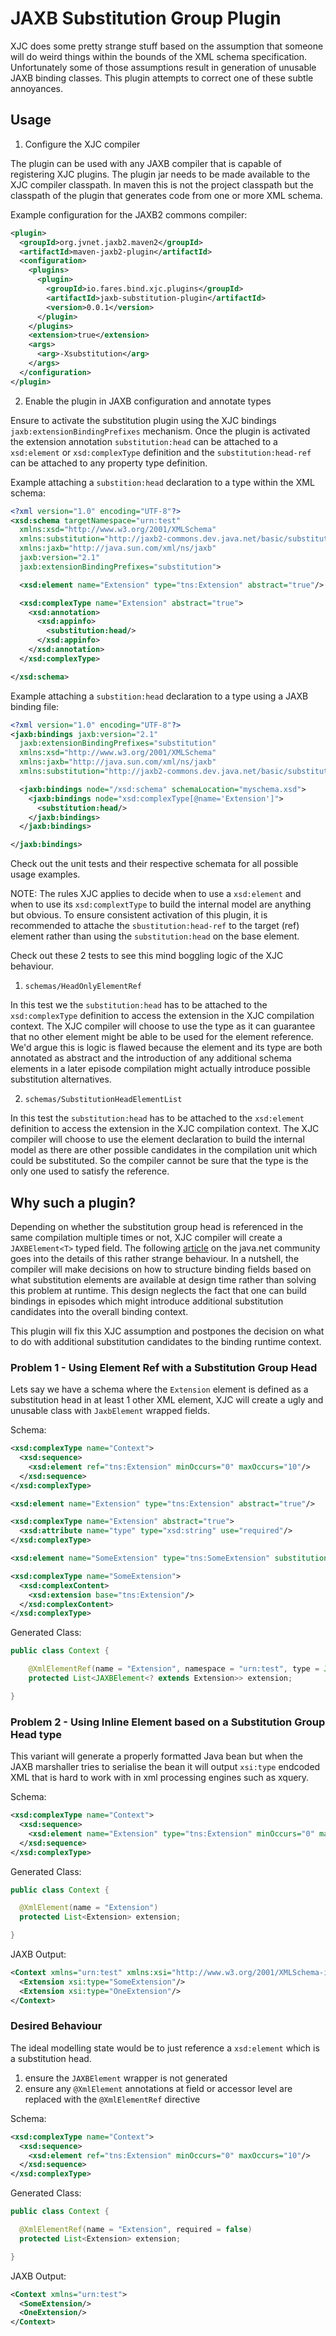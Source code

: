# JAXB Substitution Group Plugin

XJC does some pretty strange stuff based on the assumption that someone will do weird things within the bounds of the XML schema specification. Unfortunately some of those assumptions result in generation of unusable JAXB binding classes. This plugin attempts to correct one of these subtle annoyances.

## Usage

1. Configure the XJC compiler

The plugin can be used with any JAXB compiler that is capable of registering XJC plugins. The plugin jar needs to be made available to the XJC compiler classpath. In maven this is not the project classpath but the classpath of the plugin that generates code from one or more XML schema.

Example configuration for the JAXB2 commons compiler:

```xml
<plugin>
  <groupId>org.jvnet.jaxb2.maven2</groupId>
  <artifactId>maven-jaxb2-plugin</artifactId>
  <configuration>
    <plugins>
      <plugin>
        <groupId>io.fares.bind.xjc.plugins</groupId>
        <artifactId>jaxb-substitution-plugin</artifactId>
        <version>0.0.1</version>
      </plugin>
    </plugins>
    <extension>true</extension>
    <args>
      <arg>-Xsubstitution</arg>
    </args>
  </configuration>
</plugin>
```

2. Enable the plugin in JAXB configuration and annotate types

Ensure to activate the substitution plugin using the XJC bindings `jaxb:extensionBindingPrefixes` mechanism. Once the plugin is activated the extension annotation `substitution:head` can be attached to a `xsd:element` or `xsd:complexType` definition and the `substitution:head-ref` can be attached to any property type definition.

Example attaching a `substition:head` declaration to a type within the XML schema:

```xml
<?xml version="1.0" encoding="UTF-8"?>
<xsd:schema targetNamespace="urn:test"
  xmlns:xsd="http://www.w3.org/2001/XMLSchema"
  xmlns:substitution="http://jaxb2-commons.dev.java.net/basic/substitution"
  xmlns:jaxb="http://java.sun.com/xml/ns/jaxb"
  jaxb:version="2.1"
  jaxb:extensionBindingPrefixes="substitution">

  <xsd:element name="Extension" type="tns:Extension" abstract="true"/>

  <xsd:complexType name="Extension" abstract="true">
    <xsd:annotation>
      <xsd:appinfo>
        <substitution:head/>
      </xsd:appinfo>
    </xsd:annotation>
  </xsd:complexType>

</xsd:schema>

```

Example attaching a `substition:head` declaration to a type using a JAXB binding file:

```xml
<?xml version="1.0" encoding="UTF-8"?>
<jaxb:bindings jaxb:version="2.1"
  jaxb:extensionBindingPrefixes="substitution"
  xmlns:xsd="http://www.w3.org/2001/XMLSchema"
  xmlns:jaxb="http://java.sun.com/xml/ns/jaxb"
  xmlns:substitution="http://jaxb2-commons.dev.java.net/basic/substitution">

  <jaxb:bindings node="/xsd:schema" schemaLocation="myschema.xsd">
    <jaxb:bindings node="xsd:complexType[@name='Extension']">
      <substitution:head/>
    </jaxb:bindings>
  </jaxb:bindings>

</jaxb:bindings>
```

Check out the unit tests and their respective schemata for all possible usage examples.

NOTE: The rules XJC applies to decide when to use a `xsd:element` and when to use its `xsd:complextType` to build the internal model are anything but obvious. To ensure consistent activation of this plugin, it is recommended to attache the `sbustitution:head-ref` to the target (ref) element rather than using the `substitution:head` on the base element.

Check out these 2 tests to see this mind boggling logic of the XJC behaviour.

1. `schemas/HeadOnlyElementRef`

In this test we the `substitution:head` has to be attached to the `xsd:complexType` definition to access the extension in the XJC compilation context. The XJC compiler will choose to use the type as it can guarantee that no other element might be able to be used for the element reference. We'd argue this is logic is flawed because the element and its type are both annotated as abstract and the introduction of any additional schema elements in a later episode compilation might actually introduce possible substitution alternatives.

2. `schemas/SubstitutionHeadElementList`

In this test the `substitution:head` has to be attached to the `xsd:element` definition to access the extension in the XJC compilation context. The XJC compiler will choose to use the element declaration to build the internal model as there are other possible candidates in the compilation unit which could be substituted. So the compiler cannot be sure that the type is the only one used to satisfy the reference.

## Why such a plugin?

Depending on whether the substitution group head is referenced in the same compilation multiple times or not, XJC compiler will create a `JAXBElement<T>` typed field. The following [article](https://community.oracle.com/blogs/kohsuke/2006/03/03/why-does-jaxb-put-xmlrootelement-sometimes-not-always) on the java.net community  goes into the details of this rather strange behaviour. In a nutshell, the compiler will make decisions on how to structure binding fields based on what substitution elements are available at design time rather than solving this problem at runtime. This design neglects the fact that one can build bindings in episodes which might introduce additional substitution candidates into the overall binding context.

This plugin will fix this XJC assumption and postpones the decision on what to do with additional substitution candidates to the binding runtime context. 

### Problem 1 - Using Element Ref with a Substitution Group Head

Lets say we have a schema where the `Extension` element is defined as a substitution head in at least 1 other XML element, XJC will create a ugly and unusable class with `JaxbElement` wrapped fields.

Schema:

```xml
<xsd:complexType name="Context">
  <xsd:sequence>
    <xsd:element ref="tns:Extension" minOccurs="0" maxOccurs="10"/>
  </xsd:sequence>
</xsd:complexType>

<xsd:element name="Extension" type="tns:Extension" abstract="true"/>

<xsd:complexType name="Extension" abstract="true">
  <xsd:attribute name="type" type="xsd:string" use="required"/>
</xsd:complexType>

<xsd:element name="SomeExtension" type="tns:SomeExtension" substitutionGroup="tns:Extension"/>

<xsd:complexType name="SomeExtension">
  <xsd:complexContent>
    <xsd:extension base="tns:Extension"/>
  </xsd:complexContent>
</xsd:complexType>
```

Generated Class:

```java
public class Context {

    @XmlElementRef(name = "Extension", namespace = "urn:test", type = JAXBElement.class, required = false)
    protected List<JAXBElement<? extends Extension>> extension;

}
```

### Problem 2 - Using Inline Element based on a Substitution Group Head type

This variant will generate a properly formatted Java bean but when the JAXB marshaller tries to serialise the bean it will output `xsi:type` endcoded XML that is hard to work with in xml processing engines such as xquery.

Schema:

```xml
<xsd:complexType name="Context">
  <xsd:sequence>
    <xsd:element name="Extension" type="tns:Extension" minOccurs="0" maxOccurs="10"/>
  </xsd:sequence>
</xsd:complexType>
```

Generated Class:

```java
public class Context {

  @XmlElement(name = "Extension")
  protected List<Extension> extension;

}
```

JAXB Output:

```xml
<Context xmlns="urn:test" xmlns:xsi="http://www.w3.org/2001/XMLSchema-instance">
  <Extension xsi:type="SomeExtension"/>    
  <Extension xsi:type="OneExtension"/>
</Context>
```

### Desired Behaviour

The ideal modelling state would be to just reference a `xsd:element` which is a substitution head.

1. ensure the `JAXBElement` wrapper is not generated
2. ensure any `@XmlElement` annotations at field or accessor level are replaced with the `@XmlElementRef` directive

Schema: 

```xml
<xsd:complexType name="Context">
  <xsd:sequence>
    <xsd:element ref="tns:Extension" minOccurs="0" maxOccurs="10"/>
  </xsd:sequence>
</xsd:complexType>
```

Generated Class:

```java
public class Context {

  @XmlElementRef(name = "Extension", required = false)
  protected List<Extension> extension;

}
```

JAXB Output:

```xml
<Context xmlns="urn:test">
  <SomeExtension/>
  <OneExtension/>
</Context>
```
